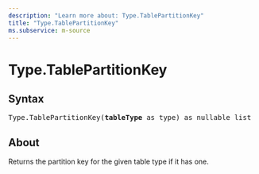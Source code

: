 ```yaml
---
description: "Learn more about: Type.TablePartitionKey"
title: "Type.TablePartitionKey"
ms.subservice: m-source
---
```

# Type.TablePartitionKey

## Syntax

<pre>
Type.TablePartitionKey(<b>tableType</b> as type) as nullable list
</pre>

## About

Returns the partition key for the given table type if it has one.
